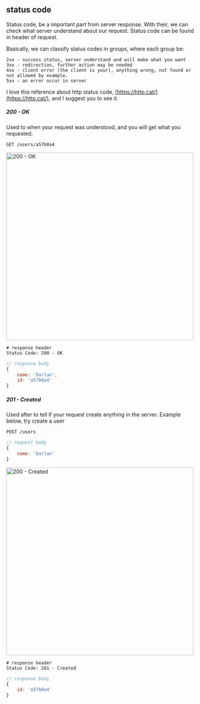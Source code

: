 ## status code

Status code, be a important part from server response. With their, we can check what server understand about our request. Status code can be found in header of request.

Basically, we can classify status codes in groups, where each group be:

```
2xx - success status, server understand and will make what you want
3xx - redirection, further action may be needed
4xx - client error (the client is your), anything wrong, not found or not allowed by example.
5xx - an error occur in server
```

I love this reference about http status code, [https://http.cat/](https://http.cat/), and I suggest you to see it.

##### 200 - OK
Used to when your request was understood, and you will get what you requested.

```http
GET /users/a57b8a4
```

<img src="https://http.cat/200" alt="200 - OK" style="width: 500px">

```http
# response header
Status Code: 200 - OK
```

```js
// response body
{
    name: 'Darlan', 
    id: 'a57b8a4'
}
```

##### 201 - Created
Used after to tell if your request create anything in the server. Example below, try create a user

```http
POST /users
```

```js
// request body
{
    name: 'Darlan'
}
```

<img src="https://http.cat/201" alt="200 - Created" style="width: 500px">

```http
# response header
Status Code: 201 - Created
```

```js
// response body
{
    id: 'a57b8a4'
}
```
